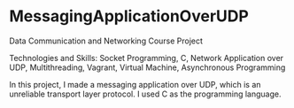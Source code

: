 # MessagingApplicationOverUDP
Data Communication and Networking Course Project

Technologies and Skills: Socket Programming, C, Network Application over UDP, Multithreading, Vagrant, Virtual Machine, Asynchronous Programming

In this project, I made a messaging application over UDP, which is an unreliable transport layer protocol. I used C as the programming language.
